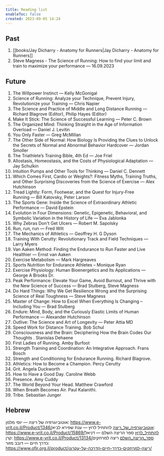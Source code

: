 ```yaml
---
title: Reading list
enableToc: false
created: 2023-09-05 14:24
---
```

## Past

1. [[books/Jay Dicharry - Anatomy for Runners|Jay Dicharry - Anatomy for Runners]]
2. Steve Magness - The Science of Running: How to find your limit and train to maximize your performance — 16.09.2023

## Future

1. The Willpower Instinct — Kelly McGonigal
2. Science of Running: Analyze your Technique, Prevent Injury, Revolutionize your Training — Chris Napier
3. The Science and Practice of Middle and Long Distance Running — Richard Blagrove (Editor), Philip Hayes (Editor)
4. Make It Stick: The Science of Successful Learning — Peter C. Brown
5. The Organized Mind: Thinking Straight in the Age of Information Overload — Daniel J. Levitin
6. You Only Faster — Greg McMillan
7. The Other Side of Normal: How Biology Is Providing the Clues to Unlock the Secrets of Normal and Abnormal Behavior Hardcover — Jordan Smoller
8. The Triathlete’s Training Bible, 4th Ed — Joe Friel
9. Allostasis, Homeostasis, and the Costs of Physiological Adaptation — Jay Schulkin
10. Intuition Pumps and Other Tools for Thinking — Daniel C. Dennett
11. Which Comes First, Cardio or Weights?: Fitness Myths, Training Truths, and Other Surprising Discoveries from the Science of Exercise — Alex Hutchinson
12. Tread Lightly: Form, Footwear, and the Quest for Injury-Free Running — Bill Katovsky, Peter Larson
13. The Sports Gene: Inside the Science of Extraordinary Athletic Performance — David Epstein
14. Evolution in Four Dimensions: Genetic, Epigenetic, Behavioral, and Symbolic Variation in the History of Life — Eva Jablonka
15. Why Zebras Don't Get Ulcers — Robert M. Sapolsky
16. Run, run, run — Fred Wilt
17. The Mechanics of Athletics — Geoffrey H. G Dyson
18. Training With Cerutty: Revolutionary Track and Field Techniques — Larry Myers
19. Van Aaken Method: Finding the Endurance to Run Faster and Live Healthier — Ernst van Aaken
20. Exercise Metabolism — Mark Hargreaves
21. Sports Nutrition for Endurance Athletes – Monique Ryan
22. Exercise Physiology: Human Bioenergetics and Its Applications — George A Brooks Dr.
23. Peak Performance: Elevate Your Game, Avoid Burnout, and Thrive with the New Science of Success — Brad Stulberg, Steve Magness
24. Do Hard Things: Why We Get Resilience Wrong and the Surprising Science of Real Toughness — Steve Magness
25. Master of Change: How to Excel When Everything Is Changing – Including You — Brad Stulberg
26. Endure: Mind, Body, and the Curiously Elastic Limits of Human Performance — Alexander Hutchinson
27. Outlive: The Science and Art of Longevity — Peter Attia MD
28. Speed Work for Distance Training. Bob Schul
29. Consciousness and the Brain: Deciphering How the Brain Codes Our Thoughts . Stanislas Dehaene
30. First Ladies of Running. Amby Burfoot
31. Strength Training and Coordination: An Integrative Approach. Frans Bosch
32. Strength and Conditioning for Endurance Running. Richard Blagrove.
33. Athletics: How to Become a Champion. Percy Cerutty
34. Grit. Angela Duckworth
35. How to Have a Good Day. Caroline Webb
36. Presence. Amy Cuddy
37. The World Beyond Your Head. Matthew Crawford
38. When Breath Becomes Air. Paul Kalanithi.
39. Tribe. Sebastian Junger

## Hebrew

אוטוביוגרפיה של ריצה — יוסי מלמן: https://www.e-vrit.co.il/Product/1346/אוטוביוגרפיה_של_ריצה
להתחיל לרוץ — ענת שפירא לביא: https://www.e-vrit.co.il/Product/15869/להתחיל_לרוץ
ספר הריצה השלם — דניאל קרן: https://www.e-vrit.co.il/Product/13134/ספר_הריצה_השלם
ריצה למרחקים כדרך חיים — דובב מזור: https://www.ofir.org.il/product/ריצה-למרחקים-כדרך-חיים-הדרכה-על-עקרונו/
